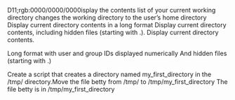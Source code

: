 D11;rgb:0000/0000/0000isplay the contents list of your current working directory
changes the working directory to the user’s home directory
Display current directory contents in a long format
Display current directory contents, including hidden files (starting with .).
Display current directory contents.

Long format
with user and group IDs displayed numerically
And hidden files (starting with .)

Create a script that creates a directory named my_first_directory in the /tmp/ directory.Move the file betty from /tmp/ to /tmp/my_first_directory
The file betty is in /tmp/my_first_directory